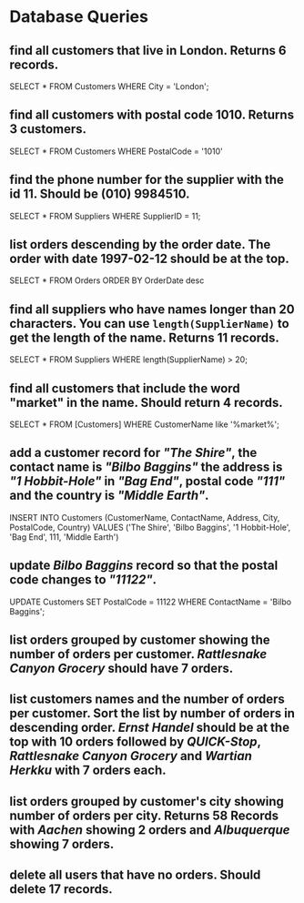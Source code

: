 # Database Queries

## find all customers that live in London. Returns 6 records.
SELECT * FROM Customers WHERE City = 'London';
## find all customers with postal code 1010. Returns 3 customers.
SELECT * FROM Customers WHERE PostalCode = '1010'
## find the phone number for the supplier with the id 11. Should be (010) 9984510.
SELECT * FROM Suppliers WHERE SupplierID = 11;
## list orders descending by the order date. The order with date 1997-02-12 should be at the top.
SELECT * FROM Orders ORDER BY OrderDate desc
## find all suppliers who have names longer than 20 characters. You can use `length(SupplierName)` to get the length of the name. Returns 11 records.
SELECT * FROM Suppliers WHERE length(SupplierName) > 20;
## find all customers that include the word "market" in the name. Should return 4 records.
SELECT * FROM [Customers] WHERE CustomerName like '%market%';
## add a customer record for _"The Shire"_, the contact name is _"Bilbo Baggins"_ the address is _"1 Hobbit-Hole"_ in _"Bag End"_, postal code _"111"_ and the country is _"Middle Earth"_.
INSERT INTO Customers (CustomerName, ContactName, Address, City, PostalCode, Country)
VALUES ('The Shire', 'Bilbo Baggins', '1 Hobbit-Hole', 'Bag End', 111, 'Middle Earth')
## update _Bilbo Baggins_ record so that the postal code changes to _"11122"_.
UPDATE Customers
SET PostalCode = 11122
WHERE ContactName = 'Bilbo Baggins';
## list orders grouped by customer showing the number of orders per customer. _Rattlesnake Canyon Grocery_ should have 7 orders.

## list customers names and the number of orders per customer. Sort the list by number of orders in descending order. _Ernst Handel_ should be at the top with 10 orders followed by _QUICK-Stop_, _Rattlesnake Canyon Grocery_ and _Wartian Herkku_ with 7 orders each.

## list orders grouped by customer's city showing number of orders per city. Returns 58 Records with _Aachen_ showing 2 orders and _Albuquerque_ showing 7 orders.

## delete all users that have no orders. Should delete 17 records.
